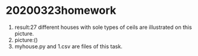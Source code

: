 
# 20200323homework
1. result:27 different houses with sole types of ceils are illustrated on this picture.
2. picture:()
3. myhouse.py and 1.csv are files of this task.
